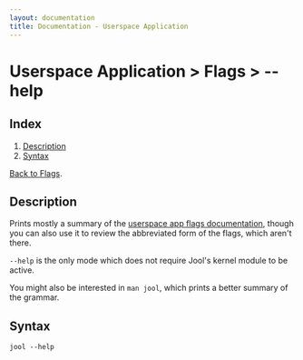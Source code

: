 ```yaml
---
layout: documentation
title: Documentation - Userspace Application
---
```


# Userspace Application > Flags > \--help

## Index

1. [Description](#description)
2. [Syntax](#syntax)

[Back to Flags](usr-flags.html).

## Description

Prints mostly a summary of the [userspace app flags documentation](usr-flags.html), though you can also use it to review the abbreviated form of the flags, which aren't there.

`--help` is the only mode which does not require Jool's kernel module to be active.

You might also be interested in `man jool`, which prints a better summary of the grammar.

## Syntax

	jool --help

